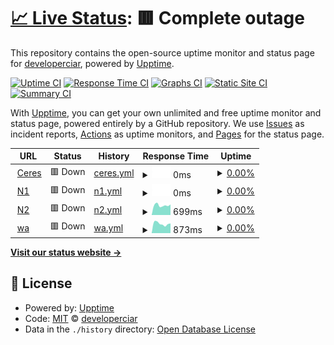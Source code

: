 # [📈 Live Status](https://demo.upptime.js.org): <!--live status--> **🟥 Complete outage**

This repository contains the open-source uptime monitor and status page for [developerciar](https://demo.upptime.js.org), powered by [Upptime](https://github.com/upptime/upptime).

[![Uptime CI](https://github.com/developerciar/st_apps/workflows/Uptime%20CI/badge.svg)](https://github.com/developerciar/st_apps/actions?query=workflow%3A%22Uptime+CI%22)
[![Response Time CI](https://github.com/developerciar/st_apps/workflows/Response%20Time%20CI/badge.svg)](https://github.com/developerciar/st_apps/actions?query=workflow%3A%22Response+Time+CI%22)
[![Graphs CI](https://github.com/developerciar/st_apps/workflows/Graphs%20CI/badge.svg)](https://github.com/developerciar/st_apps/actions?query=workflow%3A%22Graphs+CI%22)
[![Static Site CI](https://github.com/developerciar/st_apps/workflows/Static%20Site%20CI/badge.svg)](https://github.com/developerciar/st_apps/actions?query=workflow%3A%22Static+Site+CI%22)
[![Summary CI](https://github.com/developerciar/st_apps/workflows/Summary%20CI/badge.svg)](https://github.com/developerciar/st_apps/actions?query=workflow%3A%22Summary+CI%22)

With [Upptime](https://upptime.js.org), you can get your own unlimited and free uptime monitor and status page, powered entirely by a GitHub repository. We use [Issues](https://github.com/developerciar/st_apps/issues) as incident reports, [Actions](https://github.com/developerciar/st_apps/actions) as uptime monitors, and [Pages](https://demo.upptime.js.org) for the status page.

<!--start: status pages-->
<!-- This summary is generated by Upptime (https://github.com/upptime/upptime) -->
<!-- Do not edit this manually, your changes will be overwritten -->
<!-- prettier-ignore -->
| URL | Status | History | Response Time | Uptime |
| --- | ------ | ------- | ------------- | ------ |
| <img alt="" src="https://icons.duckduckgo.com/ip3/erp.clusterciar.com.ar.ico" height="13"> [Ceres](http://erp.clusterciar.com.ar) | 🟥 Down | [ceres.yml](https://github.com/developerciar/st_apps/commits/HEAD/history/ceres.yml) | <details><summary><img alt="Response time graph" src="./graphs/ceres/response-time-week.png" height="20"> 0ms</summary><br><a href="https://developerciar.github.io/st_apps/history/ceres"><img alt="Response time 1236" src="https://img.shields.io/endpoint?url=https%3A%2F%2Fraw.githubusercontent.com%2Fdeveloperciar%2Fst_apps%2FHEAD%2Fapi%2Fceres%2Fresponse-time.json"></a><br><a href="https://developerciar.github.io/st_apps/history/ceres"><img alt="24-hour response time 0" src="https://img.shields.io/endpoint?url=https%3A%2F%2Fraw.githubusercontent.com%2Fdeveloperciar%2Fst_apps%2FHEAD%2Fapi%2Fceres%2Fresponse-time-day.json"></a><br><a href="https://developerciar.github.io/st_apps/history/ceres"><img alt="7-day response time 0" src="https://img.shields.io/endpoint?url=https%3A%2F%2Fraw.githubusercontent.com%2Fdeveloperciar%2Fst_apps%2FHEAD%2Fapi%2Fceres%2Fresponse-time-week.json"></a><br><a href="https://developerciar.github.io/st_apps/history/ceres"><img alt="30-day response time 0" src="https://img.shields.io/endpoint?url=https%3A%2F%2Fraw.githubusercontent.com%2Fdeveloperciar%2Fst_apps%2FHEAD%2Fapi%2Fceres%2Fresponse-time-month.json"></a><br><a href="https://developerciar.github.io/st_apps/history/ceres"><img alt="1-year response time 1205" src="https://img.shields.io/endpoint?url=https%3A%2F%2Fraw.githubusercontent.com%2Fdeveloperciar%2Fst_apps%2FHEAD%2Fapi%2Fceres%2Fresponse-time-year.json"></a></details> | <details><summary><a href="https://developerciar.github.io/st_apps/history/ceres">0.00%</a></summary><a href="https://developerciar.github.io/st_apps/history/ceres"><img alt="All-time uptime 49.14%" src="https://img.shields.io/endpoint?url=https%3A%2F%2Fraw.githubusercontent.com%2Fdeveloperciar%2Fst_apps%2FHEAD%2Fapi%2Fceres%2Fuptime.json"></a><br><a href="https://developerciar.github.io/st_apps/history/ceres"><img alt="24-hour uptime 0.00%" src="https://img.shields.io/endpoint?url=https%3A%2F%2Fraw.githubusercontent.com%2Fdeveloperciar%2Fst_apps%2FHEAD%2Fapi%2Fceres%2Fuptime-day.json"></a><br><a href="https://developerciar.github.io/st_apps/history/ceres"><img alt="7-day uptime 0.00%" src="https://img.shields.io/endpoint?url=https%3A%2F%2Fraw.githubusercontent.com%2Fdeveloperciar%2Fst_apps%2FHEAD%2Fapi%2Fceres%2Fuptime-week.json"></a><br><a href="https://developerciar.github.io/st_apps/history/ceres"><img alt="30-day uptime 0.00%" src="https://img.shields.io/endpoint?url=https%3A%2F%2Fraw.githubusercontent.com%2Fdeveloperciar%2Fst_apps%2FHEAD%2Fapi%2Fceres%2Fuptime-month.json"></a><br><a href="https://developerciar.github.io/st_apps/history/ceres"><img alt="1-year uptime 0.00%" src="https://img.shields.io/endpoint?url=https%3A%2F%2Fraw.githubusercontent.com%2Fdeveloperciar%2Fst_apps%2FHEAD%2Fapi%2Fceres%2Fuptime-year.json"></a></details>
| <img alt="" src="https://icons.duckduckgo.com/ip3/n1.clusterciar.com.ar.ico" height="13"> [N1](http://n1.clusterciar.com.ar) | 🟥 Down | [n1.yml](https://github.com/developerciar/st_apps/commits/HEAD/history/n1.yml) | <details><summary><img alt="Response time graph" src="./graphs/n1/response-time-week.png" height="20"> 0ms</summary><br><a href="https://developerciar.github.io/st_apps/history/n1"><img alt="Response time 657" src="https://img.shields.io/endpoint?url=https%3A%2F%2Fraw.githubusercontent.com%2Fdeveloperciar%2Fst_apps%2FHEAD%2Fapi%2Fn1%2Fresponse-time.json"></a><br><a href="https://developerciar.github.io/st_apps/history/n1"><img alt="24-hour response time 0" src="https://img.shields.io/endpoint?url=https%3A%2F%2Fraw.githubusercontent.com%2Fdeveloperciar%2Fst_apps%2FHEAD%2Fapi%2Fn1%2Fresponse-time-day.json"></a><br><a href="https://developerciar.github.io/st_apps/history/n1"><img alt="7-day response time 0" src="https://img.shields.io/endpoint?url=https%3A%2F%2Fraw.githubusercontent.com%2Fdeveloperciar%2Fst_apps%2FHEAD%2Fapi%2Fn1%2Fresponse-time-week.json"></a><br><a href="https://developerciar.github.io/st_apps/history/n1"><img alt="30-day response time 0" src="https://img.shields.io/endpoint?url=https%3A%2F%2Fraw.githubusercontent.com%2Fdeveloperciar%2Fst_apps%2FHEAD%2Fapi%2Fn1%2Fresponse-time-month.json"></a><br><a href="https://developerciar.github.io/st_apps/history/n1"><img alt="1-year response time 644" src="https://img.shields.io/endpoint?url=https%3A%2F%2Fraw.githubusercontent.com%2Fdeveloperciar%2Fst_apps%2FHEAD%2Fapi%2Fn1%2Fresponse-time-year.json"></a></details> | <details><summary><a href="https://developerciar.github.io/st_apps/history/n1">0.00%</a></summary><a href="https://developerciar.github.io/st_apps/history/n1"><img alt="All-time uptime 48.57%" src="https://img.shields.io/endpoint?url=https%3A%2F%2Fraw.githubusercontent.com%2Fdeveloperciar%2Fst_apps%2FHEAD%2Fapi%2Fn1%2Fuptime.json"></a><br><a href="https://developerciar.github.io/st_apps/history/n1"><img alt="24-hour uptime 0.00%" src="https://img.shields.io/endpoint?url=https%3A%2F%2Fraw.githubusercontent.com%2Fdeveloperciar%2Fst_apps%2FHEAD%2Fapi%2Fn1%2Fuptime-day.json"></a><br><a href="https://developerciar.github.io/st_apps/history/n1"><img alt="7-day uptime 0.00%" src="https://img.shields.io/endpoint?url=https%3A%2F%2Fraw.githubusercontent.com%2Fdeveloperciar%2Fst_apps%2FHEAD%2Fapi%2Fn1%2Fuptime-week.json"></a><br><a href="https://developerciar.github.io/st_apps/history/n1"><img alt="30-day uptime 0.00%" src="https://img.shields.io/endpoint?url=https%3A%2F%2Fraw.githubusercontent.com%2Fdeveloperciar%2Fst_apps%2FHEAD%2Fapi%2Fn1%2Fuptime-month.json"></a><br><a href="https://developerciar.github.io/st_apps/history/n1"><img alt="1-year uptime 0.00%" src="https://img.shields.io/endpoint?url=https%3A%2F%2Fraw.githubusercontent.com%2Fdeveloperciar%2Fst_apps%2FHEAD%2Fapi%2Fn1%2Fuptime-year.json"></a></details>
| <img alt="" src="https://icons.duckduckgo.com/ip3/n2.clusterciar.com.ar.ico" height="13"> [N2](http://n2.clusterciar.com.ar) | 🟥 Down | [n2.yml](https://github.com/developerciar/st_apps/commits/HEAD/history/n2.yml) | <details><summary><img alt="Response time graph" src="./graphs/n2/response-time-week.png" height="20"> 699ms</summary><br><a href="https://developerciar.github.io/st_apps/history/n2"><img alt="Response time 739" src="https://img.shields.io/endpoint?url=https%3A%2F%2Fraw.githubusercontent.com%2Fdeveloperciar%2Fst_apps%2FHEAD%2Fapi%2Fn2%2Fresponse-time.json"></a><br><a href="https://developerciar.github.io/st_apps/history/n2"><img alt="24-hour response time 798" src="https://img.shields.io/endpoint?url=https%3A%2F%2Fraw.githubusercontent.com%2Fdeveloperciar%2Fst_apps%2FHEAD%2Fapi%2Fn2%2Fresponse-time-day.json"></a><br><a href="https://developerciar.github.io/st_apps/history/n2"><img alt="7-day response time 699" src="https://img.shields.io/endpoint?url=https%3A%2F%2Fraw.githubusercontent.com%2Fdeveloperciar%2Fst_apps%2FHEAD%2Fapi%2Fn2%2Fresponse-time-week.json"></a><br><a href="https://developerciar.github.io/st_apps/history/n2"><img alt="30-day response time 704" src="https://img.shields.io/endpoint?url=https%3A%2F%2Fraw.githubusercontent.com%2Fdeveloperciar%2Fst_apps%2FHEAD%2Fapi%2Fn2%2Fresponse-time-month.json"></a><br><a href="https://developerciar.github.io/st_apps/history/n2"><img alt="1-year response time 732" src="https://img.shields.io/endpoint?url=https%3A%2F%2Fraw.githubusercontent.com%2Fdeveloperciar%2Fst_apps%2FHEAD%2Fapi%2Fn2%2Fresponse-time-year.json"></a></details> | <details><summary><a href="https://developerciar.github.io/st_apps/history/n2">0.00%</a></summary><a href="https://developerciar.github.io/st_apps/history/n2"><img alt="All-time uptime 49.60%" src="https://img.shields.io/endpoint?url=https%3A%2F%2Fraw.githubusercontent.com%2Fdeveloperciar%2Fst_apps%2FHEAD%2Fapi%2Fn2%2Fuptime.json"></a><br><a href="https://developerciar.github.io/st_apps/history/n2"><img alt="24-hour uptime 0.00%" src="https://img.shields.io/endpoint?url=https%3A%2F%2Fraw.githubusercontent.com%2Fdeveloperciar%2Fst_apps%2FHEAD%2Fapi%2Fn2%2Fuptime-day.json"></a><br><a href="https://developerciar.github.io/st_apps/history/n2"><img alt="7-day uptime 0.00%" src="https://img.shields.io/endpoint?url=https%3A%2F%2Fraw.githubusercontent.com%2Fdeveloperciar%2Fst_apps%2FHEAD%2Fapi%2Fn2%2Fuptime-week.json"></a><br><a href="https://developerciar.github.io/st_apps/history/n2"><img alt="30-day uptime 0.00%" src="https://img.shields.io/endpoint?url=https%3A%2F%2Fraw.githubusercontent.com%2Fdeveloperciar%2Fst_apps%2FHEAD%2Fapi%2Fn2%2Fuptime-month.json"></a><br><a href="https://developerciar.github.io/st_apps/history/n2"><img alt="1-year uptime 0.00%" src="https://img.shields.io/endpoint?url=https%3A%2F%2Fraw.githubusercontent.com%2Fdeveloperciar%2Fst_apps%2FHEAD%2Fapi%2Fn2%2Fuptime-year.json"></a></details>
| <img alt="" src="https://icons.duckduckgo.com/ip3/ws.clusterciar.com.ar.ico" height="13"> [wa](http://ws.clusterciar.com.ar) | 🟥 Down | [wa.yml](https://github.com/developerciar/st_apps/commits/HEAD/history/wa.yml) | <details><summary><img alt="Response time graph" src="./graphs/wa/response-time-week.png" height="20"> 873ms</summary><br><a href="https://developerciar.github.io/st_apps/history/wa"><img alt="Response time 1055" src="https://img.shields.io/endpoint?url=https%3A%2F%2Fraw.githubusercontent.com%2Fdeveloperciar%2Fst_apps%2FHEAD%2Fapi%2Fwa%2Fresponse-time.json"></a><br><a href="https://developerciar.github.io/st_apps/history/wa"><img alt="24-hour response time 958" src="https://img.shields.io/endpoint?url=https%3A%2F%2Fraw.githubusercontent.com%2Fdeveloperciar%2Fst_apps%2FHEAD%2Fapi%2Fwa%2Fresponse-time-day.json"></a><br><a href="https://developerciar.github.io/st_apps/history/wa"><img alt="7-day response time 873" src="https://img.shields.io/endpoint?url=https%3A%2F%2Fraw.githubusercontent.com%2Fdeveloperciar%2Fst_apps%2FHEAD%2Fapi%2Fwa%2Fresponse-time-week.json"></a><br><a href="https://developerciar.github.io/st_apps/history/wa"><img alt="30-day response time 1117" src="https://img.shields.io/endpoint?url=https%3A%2F%2Fraw.githubusercontent.com%2Fdeveloperciar%2Fst_apps%2FHEAD%2Fapi%2Fwa%2Fresponse-time-month.json"></a><br><a href="https://developerciar.github.io/st_apps/history/wa"><img alt="1-year response time 1060" src="https://img.shields.io/endpoint?url=https%3A%2F%2Fraw.githubusercontent.com%2Fdeveloperciar%2Fst_apps%2FHEAD%2Fapi%2Fwa%2Fresponse-time-year.json"></a></details> | <details><summary><a href="https://developerciar.github.io/st_apps/history/wa">0.00%</a></summary><a href="https://developerciar.github.io/st_apps/history/wa"><img alt="All-time uptime 48.07%" src="https://img.shields.io/endpoint?url=https%3A%2F%2Fraw.githubusercontent.com%2Fdeveloperciar%2Fst_apps%2FHEAD%2Fapi%2Fwa%2Fuptime.json"></a><br><a href="https://developerciar.github.io/st_apps/history/wa"><img alt="24-hour uptime 0.00%" src="https://img.shields.io/endpoint?url=https%3A%2F%2Fraw.githubusercontent.com%2Fdeveloperciar%2Fst_apps%2FHEAD%2Fapi%2Fwa%2Fuptime-day.json"></a><br><a href="https://developerciar.github.io/st_apps/history/wa"><img alt="7-day uptime 0.00%" src="https://img.shields.io/endpoint?url=https%3A%2F%2Fraw.githubusercontent.com%2Fdeveloperciar%2Fst_apps%2FHEAD%2Fapi%2Fwa%2Fuptime-week.json"></a><br><a href="https://developerciar.github.io/st_apps/history/wa"><img alt="30-day uptime 0.00%" src="https://img.shields.io/endpoint?url=https%3A%2F%2Fraw.githubusercontent.com%2Fdeveloperciar%2Fst_apps%2FHEAD%2Fapi%2Fwa%2Fuptime-month.json"></a><br><a href="https://developerciar.github.io/st_apps/history/wa"><img alt="1-year uptime 0.00%" src="https://img.shields.io/endpoint?url=https%3A%2F%2Fraw.githubusercontent.com%2Fdeveloperciar%2Fst_apps%2FHEAD%2Fapi%2Fwa%2Fuptime-year.json"></a></details>

<!--end: status pages-->

[**Visit our status website →**](https://demo.upptime.js.org)

## 📄 License

- Powered by: [Upptime](https://github.com/upptime/upptime)
- Code: [MIT](./LICENSE) © [developerciar](https://demo.upptime.js.org)
- Data in the `./history` directory: [Open Database License](https://opendatacommons.org/licenses/odbl/1-0/)
